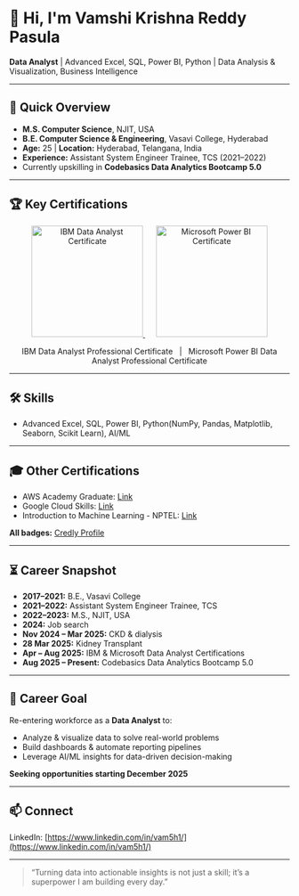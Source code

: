 # 👋 Hi, I'm Vamshi Krishna Reddy Pasula

**Data Analyst** | Advanced Excel, SQL, Power BI, Python | Data Analysis & Visualization, Business Intelligence

---

## 🎯 Quick Overview

- **M.S. Computer Science**, NJIT, USA  
- **B.E. Computer Science & Engineering**, Vasavi College, Hyderabad  
- **Age:** 25 | **Location:** Hyderabad, Telangana, India  
- **Experience:** Assistant System Engineer Trainee, TCS (2021–2022)  
- Currently upskilling in **Codebasics Data Analytics Bootcamp 5.0**  

---

## 🏆 Key Certifications

<p align="center">
  <a href="https://www.coursera.org/account/accomplishments/specialization/JCGRQ2BN2W12">
    <img src="./certificates/IBM_Data_Analyst_Professional_Certificate.png" width="200" alt="IBM Data Analyst Certificate"/>
  </a>
  &nbsp;&nbsp;&nbsp;&nbsp;
  <a href="https://www.coursera.org/account/accomplishments/specialization/WOJZ2TMSWF3Z">
    <img src="./certificates/Microsoft_PowerBI_Data_Analyst_Professional_Certificate.png" width="200" alt="Microsoft Power BI Certificate"/>
  </a>
</p>

<p align="center">IBM Data Analyst Professional Certificate &nbsp; | &nbsp; Microsoft Power BI Data Analyst Professional Certificate</p>

---

## 🛠 Skills

- Advanced Excel, SQL, Power BI, Python(NumPy, Pandas, Matplotlib, Seaborn, Scikit Learn), AI/ML 

---

## 🎓 Other Certifications

- AWS Academy Graduate: [Link](https://www.credly.com/badges/3198f079-6d41-4c18-b25a-ff1b0eaa996b/linked_in_profile)  
- Google Cloud Skills: [Link](https://www.cloudskillsboost.google/public_profiles/706ffc84-afd0-4553-88ce-79159f566cf2)  
- Introduction to Machine Learning - NPTEL: [Link](https://archive.nptel.ac.in/noc/Ecertificate/?q=NPTEL19CS52S11401133191129617)  

**All badges:** [Credly Profile](https://www.credly.com/users/vamshi-krishna-reddy-pasula/badges#credly)  

---

## ⏳ Career Snapshot

- **2017–2021:** B.E., Vasavi College  
- **2021–2022:** Assistant System Engineer Trainee, TCS  
- **2022–2023:** M.S., NJIT, USA  
- **2024:** Job search  
- **Nov 2024 – Mar 2025:** CKD & dialysis  
- **28 Mar 2025:** Kidney Transplant  
- **Apr – Aug 2025:** IBM & Microsoft Data Analyst Certifications  
- **Aug 2025 – Present:** Codebasics Data Analytics Bootcamp 5.0  

---

## 🌟 Career Goal

Re-entering workforce as a **Data Analyst** to:  

- Analyze & visualize data to solve real-world problems  
- Build dashboards & automate reporting pipelines  
- Leverage AI/ML insights for data-driven decision-making  

**Seeking opportunities starting December 2025**  

---

## 📫 Connect

LinkedIn: [https://www.linkedin.com/in/vam5h1/](https://www.linkedin.com/in/vam5h1/)  

---

> “Turning data into actionable insights is not just a skill; it’s a superpower I am building every day.”

